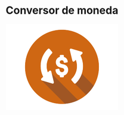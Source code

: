 <h1 align="center"> Conversor de moneda </h1>
<center>
                        <img align="center" src="/src/img/ModenasCAmbio.png" />
</center>

